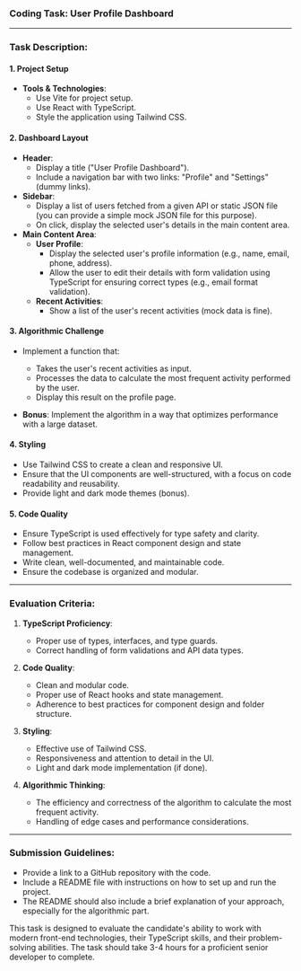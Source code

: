 ### Coding Task: **User Profile Dashboard**
 
---
 
### **Task Description:**
 
#### **1. Project Setup**
- **Tools & Technologies**: 
  - Use Vite for project setup.
  - Use React with TypeScript.
  - Style the application using Tailwind CSS.
#### **2. Dashboard Layout**
- **Header**: 
  - Display a title ("User Profile Dashboard").
  - Include a navigation bar with two links: "Profile" and "Settings" (dummy links).
- **Sidebar**: 
  - Display a list of users fetched from a given API or static JSON file (you can provide a simple mock JSON file for this purpose).
  - On click, display the selected user's details in the main content area.
- **Main Content Area**:
  - **User Profile**:
    - Display the selected user's profile information (e.g., name, email, phone, address).
    - Allow the user to edit their details with form validation using TypeScript for ensuring correct types (e.g., email format validation).
  - **Recent Activities**:
    - Show a list of the user's recent activities (mock data is fine).
#### **3. Algorithmic Challenge**
- Implement a function that:
  - Takes the user's recent activities as input.
  - Processes the data to calculate the most frequent activity performed by the user.
  - Display this result on the profile page.
 
- **Bonus**: Implement the algorithm in a way that optimizes performance with a large dataset.
 
#### **4. Styling**
- Use Tailwind CSS to create a clean and responsive UI.
- Ensure that the UI components are well-structured, with a focus on code readability and reusability.
- Provide light and dark mode themes (bonus).
 
#### **5. Code Quality**
- Ensure TypeScript is used effectively for type safety and clarity.
- Follow best practices in React component design and state management.
- Write clean, well-documented, and maintainable code.
- Ensure the codebase is organized and modular.
 
---
 
### **Evaluation Criteria:**
 
1. **TypeScript Proficiency**:  
   - Proper use of types, interfaces, and type guards.
   - Correct handling of form validations and API data types.
2. **Code Quality**:
   - Clean and modular code.
   - Proper use of React hooks and state management.
   - Adherence to best practices for component design and folder structure.
 
3. **Styling**:
   - Effective use of Tailwind CSS.
   - Responsiveness and attention to detail in the UI.
   - Light and dark mode implementation (if done).
 
4. **Algorithmic Thinking**:
   - The efficiency and correctness of the algorithm to calculate the most frequent activity.
   - Handling of edge cases and performance considerations.
 
---
 
### **Submission Guidelines:**
- Provide a link to a GitHub repository with the code.
- Include a README file with instructions on how to set up and run the project.
- The README should also include a brief explanation of your approach, especially for the algorithmic part.
 
This task is designed to evaluate the candidate's ability to work with modern front-end technologies, their TypeScript skills, and their problem-solving abilities. The task should take 3-4 hours for a proficient senior developer to complete.
